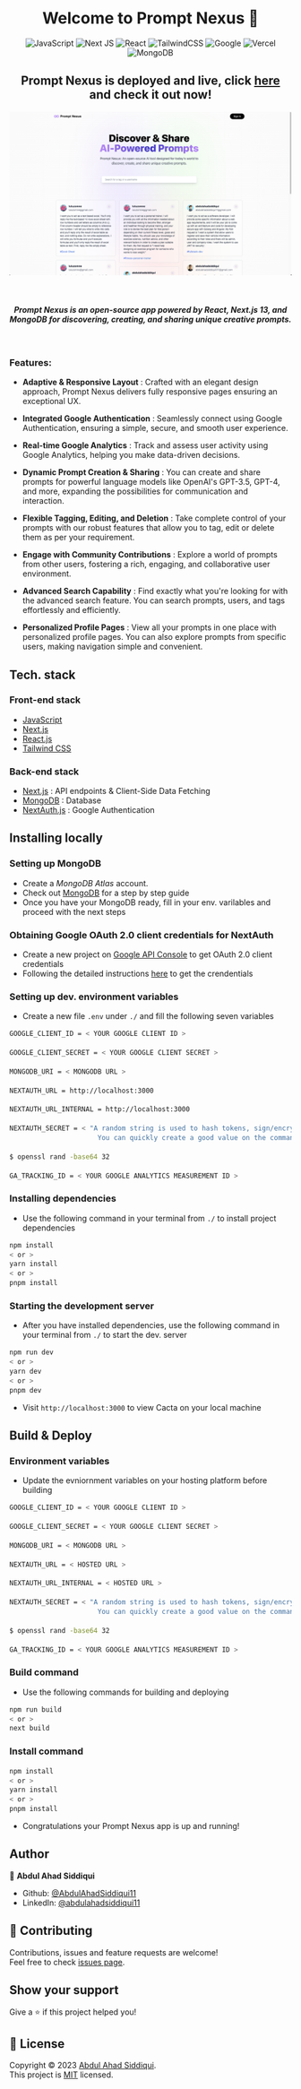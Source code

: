 <h1 align="center">Welcome to Prompt Nexus 👋</h1>

<div align="center">

![JavaScript](https://img.shields.io/badge/javascript-%23323330.svg?style=for-the-badge&logo=javascript&logoColor=%23F7DF1E)
![Next JS](https://img.shields.io/badge/Next-black?style=for-the-badge&logo=next.js&logoColor=white)
![React](https://img.shields.io/badge/react-%2320232a.svg?style=for-the-badge&logo=react&logoColor=%2361DAFB)
![TailwindCSS](https://img.shields.io/badge/tailwindcss-%2338B2AC.svg?style=for-the-badge&logo=tailwind-css&logoColor=white)
![Google](https://img.shields.io/badge/google-4285F4?style=for-the-badge&logo=google&logoColor=white)
![Vercel](https://img.shields.io/badge/vercel-%23000000.svg?style=for-the-badge&logo=vercel&logoColor=white)
![MongoDB](https://img.shields.io/badge/MongoDB-%234ea94b.svg?style=for-the-badge&logo=mongodb&logoColor=white)

</div>

<h2 align="center">Prompt Nexus is deployed and live, click <a href="https://prompt.abdulahadsiddiqui.com" target="_blank" >here</a> and check it out now! </h2>

<p align="center">
  <a href="https://prompt.abdulahadsiddiqui.com" target="_blank"> 
    <img src="./static/prompt-nexus-home.png" alt="Prompt Nexus Home">
  </a>
</p>

<br />
<h4 align="center"> <em><strong>Prompt Nexus </strong> is an open-source app powered by React, Next.js 13, and MongoDB for discovering, creating, and sharing unique creative prompts.</em></h4>
<br /> 

### Features:
* <b>Adaptive & Responsive Layout</b> : Crafted with an elegant design approach, Prompt Nexus delivers fully responsive pages ensuring an exceptional UX.

* <b>Integrated Google Authentication</b> : Seamlessly connect using Google Authentication, ensuring a simple, secure, and smooth user experience.

* <b>Real-time Google Analytics</b> : Track and assess user activity using Google Analytics, helping you make data-driven decisions.

* <b>Dynamic Prompt Creation & Sharing</b> : You can create and share prompts for powerful language models like OpenAI's GPT-3.5, GPT-4, and more, expanding the possibilities for communication and interaction.

* <b>Flexible Tagging, Editing, and Deletion</b> : Take complete control of your prompts with our robust features that allow you to tag, edit or delete them as per your requirement.

* <b>Engage with Community Contributions</b> : Explore a world of prompts from other users, fostering a rich, engaging, and collaborative user environment.

* <b>Advanced Search Capability</b> : Find exactly what you're looking for with the advanced search feature. You can search prompts, users, and tags effortlessly and efficiently.

* <b>Personalized Profile Pages</b> : View all your prompts in one place with personalized profile pages. You can also explore prompts from specific users, making navigation simple and convenient.

## Tech. stack
### Front-end stack
* [JavaScript](https://developer.mozilla.org/en-US/docs/Web/JavaScript)
* [Next.js](https://nextjs.org/)
* [React.js](https://reactjs.org/)
* [Tailwind CSS](https://tailwindcss.com/)

### Back-end stack
* [Next.js](https://nextjs.org/) : API endpoints & Client-Side Data Fetching
* [MongoDB](https://www.mongodb.com/docs/) : Database
* [NextAuth.js](https://next-auth.js.org/) : Google Authentication


## Installing locally

### Setting up MongoDB
* Create a <i>MongoDB Atlas</i> account.
* Check out [MongoDB](https://www.mongodb.com/docs/) for a step by step guide
* Once you have your MongoDB ready, fill in your env. varilables and proceed with the next steps

### Obtaining Google OAuth 2.0 client credentials for NextAuth
* Create a new project on [Google API Console](https://console.developers.google.com/) to get OAuth 2.0 client credentials
* Following the detailed instructions [here](https://developers.google.com/identity/protocols/oauth2) to get the crendentials

### Setting up dev. environment variables
* Create a new file ```.env``` under ```./``` and fill the following seven variables
```sh
GOOGLE_CLIENT_ID = < YOUR GOOGLE CLIENT ID >

GOOGLE_CLIENT_SECRET = < YOUR GOOGLE CLIENT SECRET >

MONGODB_URI = < MONGODB URL >

NEXTAUTH_URL = http://localhost:3000

NEXTAUTH_URL_INTERNAL = http://localhost:3000

NEXTAUTH_SECRET = < "A random string is used to hash tokens, sign/encrypt cookies and generate cryptographic keys. 
                      You can quickly create a good value on the command line via this openssl command." >

$ openssl rand -base64 32

GA_TRACKING_ID = < YOUR GOOGLE ANALYTICS MEASUREMENT ID >
```

### Installing dependencies
* Use the following command in your terminal from ```./``` to install project dependencies
```sh
npm install
< or >
yarn install
< or >
pnpm install
```

### Starting the development server
* After you have installed dependencies, use the following command in your terminal from ```./``` to start the dev. server
```sh
npm run dev
< or >
yarn dev
< or >
pnpm dev
```
* Visit ```http://localhost:3000``` to view Cacta on your local machine

## Build & Deploy

### Environment variables
* Update the evniornment variables on your hosting platform before building
```sh
GOOGLE_CLIENT_ID = < YOUR GOOGLE CLIENT ID >

GOOGLE_CLIENT_SECRET = < YOUR GOOGLE CLIENT SECRET >

MONGODB_URI = < MONGODB URL >

NEXTAUTH_URL = < HOSTED URL >

NEXTAUTH_URL_INTERNAL = < HOSTED URL >

NEXTAUTH_SECRET = < "A random string is used to hash tokens, sign/encrypt cookies and generate cryptographic keys. 
                      You can quickly create a good value on the command line via this openssl command." >

$ openssl rand -base64 32

GA_TRACKING_ID = < YOUR GOOGLE ANALYTICS MEASUREMENT ID >
```

### Build command
* Use the following commands for building and deploying
```sh
npm run build
< or >
next build
```

### Install command
```sh
npm install
< or >
yarn install
< or >
pnpm install
```
* Congratulations your Prompt Nexus app is up and running!

## Author

👤 **Abdul Ahad Siddiqui**

* Github: [@AbdulAhadSiddiqui11](https://github.com/AbdulAhadSiddiqui11)
* LinkedIn: [@abdulahadsiddiqui11](https://linkedin.com/in/abdulahadsiddiqui11)

## 🤝 Contributing

Contributions, issues and feature requests are welcome!<br />Feel free to check [issues page](https://github.com/AbdulAhadSiddiqui11/prompt-nexus/issues). 

## Show your support

Give a ⭐️ if this project helped you!

## 📝 License

Copyright © 2023 [Abdul Ahad Siddiqui](https://github.com/AbdulAhadSiddiqui11).<br />
This project is [MIT](./LICENSE) licensed.
